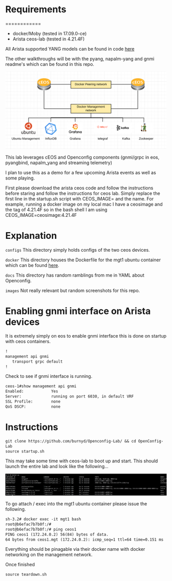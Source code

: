 

# Requirements
============

* docker/Moby (tested in 17.09.0-ce)
* Arista ceos-lab (tested in 4.21.4F)

All Arista supported YANG models can be found in code [here](https://github.com/aristanetworks/yang)

The other walkthroughs will be with the pyang, napalm-yang and gnmi readme's which can be found in this repo.

![Alt text](images/background1.jpg?raw=true "lab")

This lab leverages cEOS and Openconfig components (gnmi/grpc in eos, pyangbind, napalm_yang and streaming telemetry)

I plan to use this as a demo for a few upcoming Arista events as well as some playing.

First please download the arista ceos code and follow the instructions before staring and follow the instructions for ceos lab.  Simply replace the first line in the startup.sh script with CEOS_IMAGE= and the name.  For example, running a docker image on my local mac I have a ceosimage and the tag of 4.21.4F so in the bash shell I am using CEOS_IMAGE=ceosimage:4.21.4F

# Explanation

`configs` This directory simply holds configs of the two ceos devices.

`docker` This directory houses the Dockerfile for the mgt1 ubuntu container which can be found [here](https://cloud.docker.com/u/burnyd/repository/docker/burnyd/ubuntu-oc).

`docs` This directory has random ramblings from me in YAML about Openconfig.  

`images` Not really relevant but random screenshots for this repo.

# Enabling gnmi interface on Arista devices
It is extremely simply on eos to enable gnmi interface this is done on startup with ceos containers.
```console
!
management api gnmi
   transport grpc default
!
```
Check to see if gnmi interface is running.
```console
ceos-1#show management api gnmi
Enabled:            Yes
Server:             running on port 6030, in default VRF
SSL Profile:        none
QoS DSCP:           none
```
# Instructions
```console
git clone https://github.com/burnyd/Openconfig-Lab/ && cd OpenConfig-Lab
source startup.sh
```
This may take some time with ceos-lab to boot up and start.  This should launch the entire lab and look like the following...

![Alt text](images/dockerps.jpg?raw=true "dockerps")

To go attach / exec into the mgt1 ubuntu container please issue the following.

```console
sh-3.2# docker exec -it mgt1 bash
root@b6efac7b7b0f:/#
root@b6efac7b7b0f:/# ping ceos1
PING ceos1 (172.24.0.2) 56(84) bytes of data.
64 bytes from ceos1.mgt (172.24.0.2): icmp_seq=1 ttl=64 time=0.151 ms
```
Everything should be pinagable via their docker name with docker networking on the management network.

Once finished

```console
source teardown.sh
```
